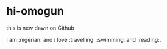 # hi-omogun
this is new dawn on Github

i am :nigerian: and i love :travelling: :swimming: and :reading:.
